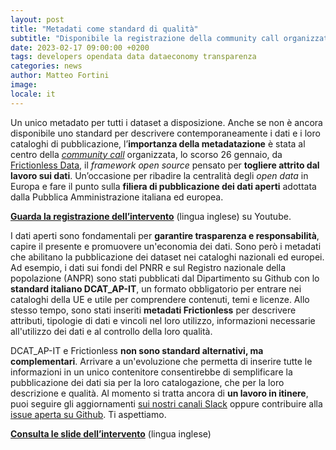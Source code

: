 ```yaml
---
layout: post
title: "Metadati come standard di qualità"
subtitle: "Disponibile la registrazione della community call organizzata da Frictionless Data"
date: 2023-02-17 09:00:00 +0200
tags: developers opendata data dataeconomy transparenza
categories: news
author: Matteo Fortini
image:
locale: it
---
```

Un unico metadato per tutti i dataset a disposizione. Anche se non è ancora disponibile uno standard per descrivere contemporaneamente i dati e i loro cataloghi di pubblicazione, l’**importanza della metadatazione** è stata al centro della *[community call](https://frictionlessdata.io/blog/2023/02/06/community-call/)* organizzata, lo scorso 26 gennaio, da [Frictionless Data](https://frictionlessdata.io), il *framework open source* pensato per **togliere attrito dal lavoro sui dati**. Un’occasione per ribadire la centralità degli *open data* in Europa e fare il punto sulla **filiera di pubblicazione dei dati aperti** adottata dalla Pubblica Amministrazione italiana ed europea.

**[Guarda la registrazione dell’intervento](https://www.youtube.com/watch?v=sHHRT5ptqbg&t=746s)** (lingua inglese) su Youtube.

I dati aperti sono fondamentali per **garantire trasparenza e responsabilità**, capire il presente e promuovere un'economia dei dati. Sono però i metadati che abilitano la pubblicazione dei dataset nei cataloghi nazionali ed europei. Ad esempio, i dati sui fondi del PNRR e sul Registro nazionale della popolazione (ANPR) sono stati pubblicati dal Dipartimento su Github con lo **standard italiano DCAT_AP-IT**, un formato obbligatorio per entrare nei cataloghi della UE e utile per comprendere contenuti, temi e licenze. Allo stesso tempo, sono stati inseriti **metadati Frictionless** per descrivere attributi, tipologie di dati e vincoli nel loro utilizzo, informazioni necessarie all'utilizzo dei dati e al controllo della loro qualità.

DCAT_AP-IT e Frictionless **non sono standard alternativi, ma complementari**. Arrivare a un'evoluzione che permetta di inserire tutte le informazioni in un unico contenitore consentirebbe di semplificare la pubblicazione dei dati sia per la loro catalogazione, che per la loro descrizione e qualità. Al momento si tratta ancora di **un lavoro in itinere**, puoi seguire gli aggiornamenti [sui nostri canali Slack](http://slack.developers.italia.it/) oppure contribuire alla [issue aperta su Github](https://github.com/frictionlessdata/frictionlessdata.io/issues/551). Ti aspettiamo.

**[Consulta le slide dell’intervento](/assets/images/posts/2023-02-17/Frictionless-Data-e-DCAT.pdf)** (lingua inglese)
